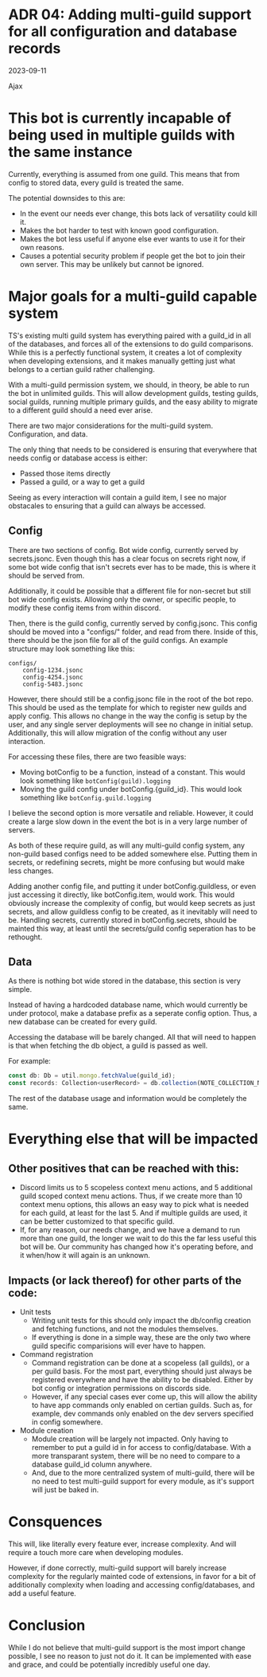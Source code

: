 # ADR 04: Adding multi-guild support for all configuration and database records

2023-09-11

Ajax

# This bot is currently incapable of being used in multiple guilds with the same instance

Currently, everything is assumed from one guild. This means that from config to stored data, every guild is treated the same.

The potential downsides to this are:
 - In the event our needs ever change, this bots lack of versatility could kill it.
 - Makes the bot harder to test with known good configuration.
 - Makes the bot less useful if anyone else ever wants to use it for their own reasons.
 - Causes a potential security problem if people get the bot to join their own server. This may be unlikely but cannot be ignored.

# Major goals for a multi-guild capable system

TS's existing multi guild system has everything paired with a guild_id in all of the databases, and forces all of the extensions to do guild comparisons. While this is a perfectly functional system, it creates a lot of complexity when developing extensions, and it makes manually getting just what belongs to a certian guild rather challenging. 

With a multi-guild permission system, we should, in theory, be able to run the bot in unlimited guilds.
This will allow development guilds, testing guilds, social guilds, running multiple primary guilds, and the easy ability to migrate to a different guild should a need ever arise.

There are two major considerations for the multi-guild system. Configuration, and data.

The only thing that needs to be considered is ensuring that everywhere that needs config or database access is either:
- Passed those items directly
- Passed a guild, or a way to get a guild

Seeing as every interaction will contain a guild item, I see no major obstacales to ensuring that a guild can always be accessed.

## Config
There are two sections of config. Bot wide config, currently served by secrets.jsonc. Even though this has a clear focus on secrets right now, if some bot wide config that isn't secrets ever has to be made, this is where it should be served from.

Additionally, it could be possible that a different file for non-secret but still bot wide config exists. Allowing only the owner, or specific people, to modify these config items from within discord.

Then, there is the guild config, currently served by config.jsonc. This config should be moved into a "configs/" folder, and read from there. Inside of this, there should be the json file for all of the guild configs. An example structure may look something like this:

```
configs/
    config-1234.jsonc
    config-4254.jsonc
    config-5483.jsonc
```

However, there should still be a config.jsonc file in the root of the bot repo. This should be used as the template for which to register new guilds and apply config. This allows no change in the way the config is setup by the user, and any single server deployments will see no change in initial setup. Additionally, this will allow migration of the config without any user interaction.

For accessing these files, there are two feasible ways:
- Moving botConfig to be a function, instead of a constant. This would look something like `botConfig(guild).logging`
- Moving the guild config under botConfig.{guild_id}. This would look something like `botConfig.guild.logging`

I believe the second option is more versatile and reliable. However, it could create a large slow down in the event the bot is in a very large number of servers.

As both of these require guild, as will any multi-guild config system, any non-guild based configs need to be added somewhere else. Putting them in secrets, or redefining secrets, might be more confusing but would make less changes.

Adding another config file, and putting it under botConfig.guildless, or even just accessing it directly, like botConfig.item, would work. This would obviously increase the complexity of config, but would keep secrets as just secrets, and allow guildless config to be created, as it inevitably will need to be. Handling secrets, currently stored in botConfig.secrets, should be mainted this way, at least until the secrets/guild config seperation has to be rethought.

## Data

As there is nothing bot wide stored in the database, this section is very simple.

Instead of having a hardcoded database name, which would currently be under protocol, make a database prefix as a seperate config option. Thus, a new database can be created for every guild.

Accessing the database will be barely changed. All that will need to happen is that when fetching the db object, a guild is passed as well.

For example:
```ts
const db: Db = util.mongo.fetchValue(guild_id);
const records: Collection<userRecord> = db.collection(NOTE_COLLECTION_NAME);
```

The rest of the database usage and information would be completely the same.

# Everything else that will be impacted

## Other positives that can be reached with this:
 - Discord limits us to 5 scopeless context menu actions, and 5 additional guild scoped context menu actions. Thus, if we create more than 10 context menu options, this allows an easy way to pick what is needed for each guild, at least for the last 5. And if multiple guilds are used, it can be better customized to that specific guild.
 - If, for any reason, our needs change, and we have a demand to run more than one guild, the longer we wait to do this the far less useful this bot will be. Our community has changed how it's operating before, and it when/how it will again is an unknown.

## Impacts (or lack thereof) for other parts of the code:
 - Unit tests
    - Writing unit tests for this should only impact the db/config creation and fetching functions, and not the modules themselves.
    - If everything is done in a simple way, these are the only two where guild specific comparisions will ever have to happen.
 - Command registration
    - Command registration can be done at a scopeless (all guilds), or a per guild basis. For the most part, everything should just always be registered everywhere and have the ability to be disabled. Either by bot config or integration permissions on discords side.
    - However, if any special cases ever come up, this will allow the ability to have app commands only enabled on certian guilds. Such as, for example, dev commands only enabled on the dev servers specified in config somewhere.
 - Module creation
    - Module creation will be largely not impacted. Only having to remember to put a guild id in for access to config/database. With a more transparant system, there will be no need to compare to a database guild_id column anywhere.
    - And, due to the more centralized system of multi-guild, there will be no need to test multi-guild support for every module, as it's support will just be baked in.

# Consquences
This will, like literally every feature ever, increase complexity. And will require a touch more care when developing modules.

However, if done correctly, multi-guild support will barely increase complexity for the regularly mainted code of extensions, in favor for a bit of additionally complexity when loading and accessing config/databases, and add a useful feature.

# Conclusion
While I do not believe that multi-guild support is the most import change possible, I see no reason to just not do it. It can be implemented with ease and grace, and could be potentially incredibly useful one day.
